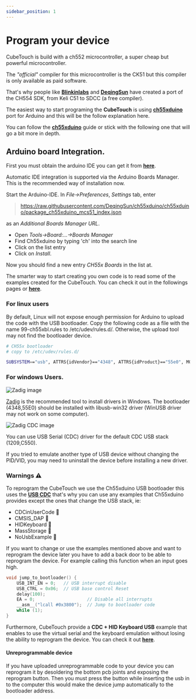 ```yaml
---
sidebar_position: 1
---
```


# Program your device

CubeTouch is build with a ch552 microcontroller, a super cheap but powerful microcontroller.

The *"official"* compiler for this microcontroller is the CK51 but this compiler is only available as paid software.

That's why people like **[Blinkinlabs](https://github.com/Blinkinlabs/ch554_sdcc)**
and **[DeqingSun](https://github.com/DeqingSun/ch55xduino)** have created a port of the CH554 SDK, from Keli C51 to
SDCC (a free compiler).

The easiest way to start programing the **CubeTouch** is using **[ch55xduino](https://github.com/DeqingSun/ch55xduino)**
port for Arduino and this will be the follow explanation here.

You can follow the  **[ch55xduino](https://github.com/DeqingSun/ch55xduino)**  guide or stick with the following one
that will go a bit more in depth.

## Arduino board Integration.

First you must obtain the arduino IDE you can get it from **[here](https://www.arduino.cc/en/software)**.

Automatic IDE integration is supported via the Arduino Boards Manager. This is the recommended way of installation now.

Start the Arduino-IDE. In *File->Preferences*, *Settings* tab, enter

> https://raw.githubusercontent.com/DeqingSun/ch55xduino/ch55xduino/package_ch55xduino_mcs51_index.json

as an *Additional Boards Manager URL*.

* Open *Tools->Board:...->Boards Manager*
* Find Ch55xduino by typing 'ch' into the search line
* Click on the list entry
* Click on *Install*.

Now you should find a new entry *CH55x Boards* in the list at.

The smarter way to start creating you own code is to read some of the examples created for the CubeTouch. You can
check it out in the followings pages or **[here](https://github.com/Noteolvides/CubeTouch-Software/tree/master/CDC_KEYBOARD)**.

### For linux users

By default, Linux will not expose enough permission for Arduino to upload the code with the USB bootloader. Copy the
following code as a file with the name 99-ch55xbl.rules to /etc/udev/rules.d/. Otherwise, the upload tool may not find
the bootloader device.

```bash
# CH55x bootloader
# copy to /etc/udev/rules.d/

SUBSYSTEM=="usb", ATTRS{idVendor}=="4348", ATTRS{idProduct}=="55e0", MODE="0666"
```

### For windows Users.

![Zadig image](https://raw.githubusercontent.com/DeqingSun/ch55xduino/ch55xduino/docs/Zadig_bootloader_libusb.png)

[Zadig](https://zadig.akeo.ie/) is the recommended tool to install drivers in Windows. The bootloader (4348,55E0) should
be installed with libusb-win32 driver (WinUSB driver may not work on some computer).

![Zadig CDC image](https://raw.githubusercontent.com/DeqingSun/ch55xduino/ch55xduino/docs/Zadig_CDC.png)

You can use USB Serial (CDC) driver for the default CDC USB stack (1209,C550).

If you tried to emulate another type of USB device without changing the PID/VID, you may need to uninstall the device
before installing a new driver.



### Warnings ⚠️

To reprogram the CubeTouch we use the Ch55xduino USB bootloader this uses
the **[USB CDC](https://en.wikipedia.org/wiki/USB_communications_device_class)** that's why you can use any examples
that Ch55xduino provides except the ones that change the USB stack, ie:

- CDCinUserCode 📛
- CMSIS_DAP 📛
- HIDKeyboard 📛
- MassStorage 📛
- NoUsbExample 📛

If you want to change or use the examples mentioned above and want to reprogram the device later you have to add a back
door to be able to reprogram the device. For example calling this function when an input goes high.

```c
void jump_to_bootloader() {
    USB_INT_EN = 0;   // USB interrupt disable
    USB_CTRL = 0x06;  // USB base control Reset
    delay(100);
    EA = 0;                    // Disable all interrupts
    __asm__("lcall #0x3800");  // Jump to bootloader code
    while (1);
}
```

Furthermore, CubeTouch provide a **CDC + HID Keyboard USB** example that enables to use the virtual serial and the
keyboard emulation without losing the ability to reprogram the device. You can check it out
**[here](https://github.com/Noteolvides/CubeTouch-Software/tree/master/CDC_KEYBOARD)**.

#### Unreprogrammable device

If you have uploaded unreprogrammable code to your device you can reprogram it by desoldering the bottom pcb joints and
exposing the reprogram button. Then you must press the button while inserting the usb in to the computer this would make
the device jump automatically to the bootloader address.

